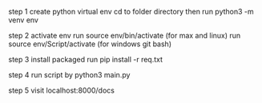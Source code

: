 step 1 
create python virtual env 
cd to folder directory then
run python3 -m venv env

step 2
activate env
run source env/bin/activate  (for max and linux)
run source env/Script/activate (for windows git bash)


step 3
install packaged
run pip install -r req.txt
 
step 4 
run script by
python3 main.py

step 5
visit
localhost:8000/docs

